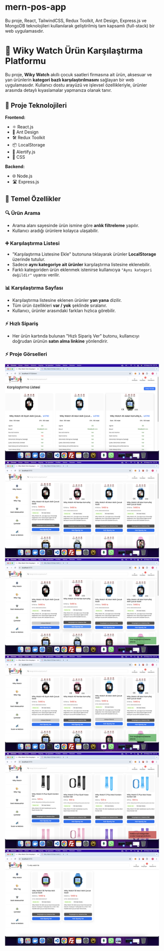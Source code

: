 # mern-pos-app
Bu proje, React, TailwindCSS, Redux Toolkit, Ant Design, Express.js ve MongoDB teknolojileri kullanılarak geliştirilmiş tam kapsamlı (full-stack) bir web uygulamasıdır.

# 📱 Wiky Watch Ürün Karşılaştırma Platformu
Bu proje, **Wiky Watch** akıllı çocuk saatleri firmasına ait ürün, aksesuar ve yan ürünlerin **kategori bazlı karşılaştırılmasını** sağlayan bir web uygulamasıdır. Kullanıcı dostu arayüzü ve işlevsel özellikleriyle, ürünler arasında detaylı kıyaslamalar yapmanıza olanak tanır.

## 🚀 Proje Teknolojileri

**Frontend:**
- ⚛️ React.js
- 🎨 Ant Design
- 🛠️ Redux Toolkit
- 📦 LocalStorage
- 📢 Alertify.js
- 🧵 CSS

**Backend:**
- 🌐 Node.js
- 🛣️ Express.js 

## 🧩 Temel Özellikler

### 🔍 Ürün Arama
- Arama alanı sayesinde ürün ismine göre **anlık filtreleme** yapılır.
- Kullanıcı aradığı ürünlere kolayca ulaşabilir.

### ➕ Karşılaştırma Listesi
- "Karşılaştırma Listesine Ekle" butonuna tıklayarak ürünler **LocalStorage** üzerinde tutulur.
- Sadece **aynı kategoriye ait ürünler** karşılaştırma listesine eklenebilir.
- Farklı kategoriden ürün eklenmek istenirse kullanıcıya `"Aynı kategori değildir"` uyarısı verilir.

### 📊 Karşılaştırma Sayfası
- Karşılaştırma listesine eklenen ürünler **yan yana** dizilir.
- Tüm ürün özellikleri **var / yok** şeklinde sıralanır.
- Kullanıcı, ürünler arasındaki farkları hızlıca görebilir.

### ⚡ Hızlı Sipariş
- Her ürün kartında bulunan "Hızlı Sipariş Ver" butonu, kullanıcıyı doğrudan ürünün **satın alma linkine** yönlendirir.

### ⚡ Proje Görselleri
![Image-1](./screenshot/image-1.png)
![Image-2](./screenshot/image-2.png)
![Image-3](./screenshot/image-3.png)
![Image-4](./screenshot/image-4.png)
![Image-5](./screenshot/image-5.png)
![Image-6](./screenshot/image-6.png)
